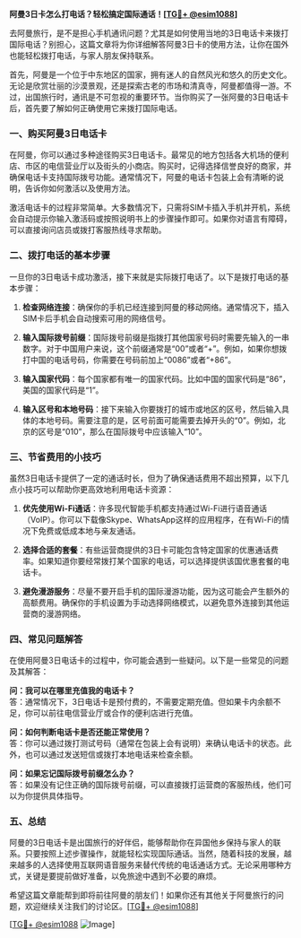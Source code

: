**阿曼3日卡怎么打电话？轻松搞定国际通话！[[TG💪+ @esim1088](https://t.me/s/esim1088)]**

去阿曼旅行，是不是担心手机通讯问题？尤其是如何使用当地的3日电话卡来拨打国际电话？别担心，这篇文章将为你详细解答阿曼3日卡的使用方法，让你在国外也能轻松拨打电话，与家人朋友保持联系。

首先，阿曼是一个位于中东地区的国家，拥有迷人的自然风光和悠久的历史文化。无论是欣赏壮丽的沙漠景观，还是探索古老的市场和清真寺，阿曼都值得一游。不过，出国旅行时，通讯是不可忽视的重要环节。当你购买了一张阿曼的3日电话卡后，首先要了解如何正确使用它来拨打国际电话。

### 一、购买阿曼3日电话卡

在阿曼，你可以通过多种途径购买3日电话卡。最常见的地方包括各大机场的便利店、市区的电信营业厅以及街头的小商店。购买时，记得选择信誉良好的商家，并确保电话卡支持国际拨号功能。通常情况下，阿曼的电话卡包装上会有清晰的说明，告诉你如何激活以及使用方法。

激活电话卡的过程非常简单。大多数情况下，只需将SIM卡插入手机并开机，系统会自动提示你输入激活码或按照说明书上的步骤操作即可。如果你对语言有障碍，可以直接询问店员或拨打客服热线寻求帮助。

### 二、拨打电话的基本步骤

一旦你的3日电话卡成功激活，接下来就是实际拨打电话了。以下是拨打电话的基本步骤：

1. **检查网络连接**：确保你的手机已经连接到阿曼的移动网络。通常情况下，插入SIM卡后手机会自动搜索可用的网络信号。
   
2. **输入国际拨号前缀**：国际拨号前缀是指拨打其他国家号码时需要先输入的一串数字。对于中国用户来说，这个前缀通常是“00”或者“+”。例如，如果你想拨打中国的电话号码，你需要在号码前加上“0086”或者“+86”。

3. **输入国家代码**：每个国家都有唯一的国家代码。比如中国的国家代码是“86”，美国的国家代码是“1”。

4. **输入区号和本地号码**：接下来输入你要拨打的城市或地区的区号，然后输入具体的本地号码。需要注意的是，区号前面可能需要去掉开头的“0”。例如，北京的区号是“010”，那么在国际拨号中应该输入“10”。

### 三、节省费用的小技巧

虽然3日电话卡提供了一定的通话时长，但为了确保通话费用不超出预算，以下几点小技巧可以帮助你更高效地利用电话卡资源：

1. **优先使用Wi-Fi通话**：许多现代智能手机都支持通过Wi-Fi进行语音通话（VoIP）。你可以下载像Skype、WhatsApp这样的应用程序，在有Wi-Fi的情况下免费或低成本地与亲友通话。

2. **选择合适的套餐**：有些运营商提供的3日卡可能包含特定国家的优惠通话费率。如果知道你要经常拨打某个国家的电话，可以选择提供该国优惠套餐的电话卡。

3. **避免漫游服务**：尽量不要开启手机的国际漫游功能，因为这可能会产生额外的高额费用。确保你的手机设置为手动选择网络模式，以避免意外连接到其他运营商的漫游网络。

### 四、常见问题解答

在使用阿曼3日电话卡的过程中，你可能会遇到一些疑问。以下是一些常见的问题及其解答：

**问：我可以在哪里充值我的电话卡？**  
答：通常情况下，3日电话卡是预付费的，不需要定期充值。但如果卡内余额不足，你可以前往电信营业厅或合作的便利店进行充值。

**问：如何判断电话卡是否还能正常使用？**  
答：你可以通过拨打测试号码（通常在包装上会有说明）来确认电话卡的状态。此外，也可以通过发送短信或拨打本地电话来检查余额。

**问：如果忘记国际拨号前缀怎么办？**  
答：如果没有记住正确的国际拨号前缀，可以直接拨打运营商的客服热线，他们可以为你提供具体指导。

### 五、总结

阿曼的3日电话卡是出国旅行的好伴侣，能够帮助你在异国他乡保持与家人的联系。只要按照上述步骤操作，就能轻松实现国际通话。当然，随着科技的发展，越来越多的人选择使用互联网语音服务来替代传统的电话通话方式。无论采用哪种方式，关键是要提前做好准备，以免旅途中遇到不必要的麻烦。

希望这篇文章能帮到即将前往阿曼的朋友们！如果你还有其他关于阿曼旅行的问题，欢迎继续关注我们的讨论区。[[TG💪+ @esim1088](https://t.me/s/esim1088)]  

[[TG💪+ @esim1088](https://t.me/s/esim1088) ![Image](https://i.postimg.cc/4NQfJmqS/Snipaste-2025-05-13-00-14-12.png)]